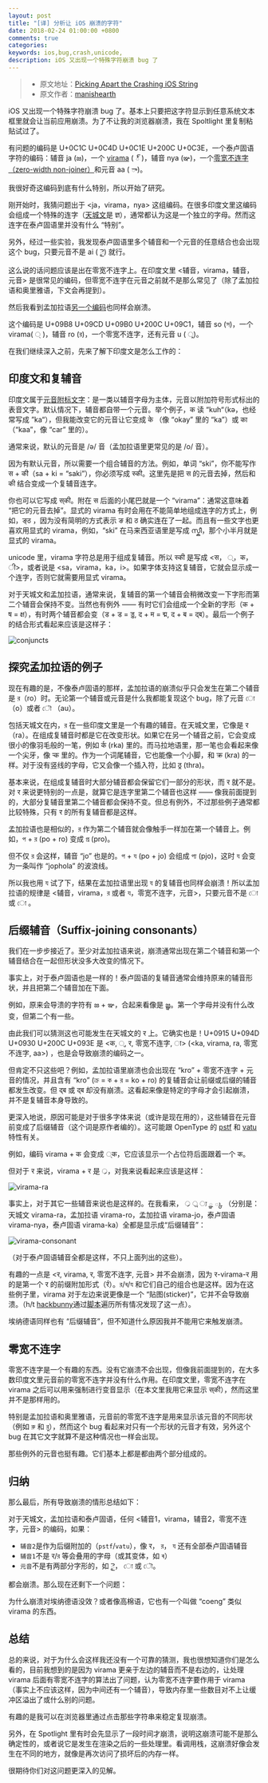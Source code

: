 ```yaml
---
layout: post
title: "[译] 分析让 iOS 崩溃的字符"
date: 2018-02-24 01:00:00 +0800
comments: true
categories:
keywords: ios,bug,crash,unicode,
description: iOS 又出现一个特殊字符崩溃 bug 了
---
```


> * 原文地址：[Picking Apart the Crashing iOS String
](https://manishearth.github.io/blog/2018/02/15/picking-apart-the-crashing-ios-string/)
> * 原文作者：[manishearth](https://manishearth.github.io/)

iOS 又出现一个特殊字符崩溃 bug 了。基本上只要把这字符显示到任意系统文本框里就会让当前应用崩溃。为了不让我的浏览器崩溃，我在 Spoltlight 里复制粘贴试过了。

有问题的编码是 U+0C1C U+0C4D U+0C1E U+200C U+0C3E，一个泰卢固语字符的编码：辅音 ja (జ)，一个 [virama](https://en.wikipedia.org/wiki/Virama) ( ్ )，辅音 nya (ఞ)，一个[零宽不连字（zero-width non-joiner）](https://zh.wikipedia.org/wiki/%E9%9B%B6%E5%AE%BD%E4%B8%8D%E8%BF%9E%E5%AD%97)和元音 aa ( ా)。

我很好奇这编码到底有什么特别，所以开始了研究。

刚开始时，我猜问题出于 \<ja，virama，nya\> 这组编码。在很多印度文里这编码会组成一个特殊的连字（[天城文](https://zh.wikipedia.org/wiki/%E5%A4%A9%E5%9F%8E%E6%96%87)是 ज्ञ），通常都认为这是一个独立的字母。然而这连字在泰卢固语里并没有什么 “特别”。

另外，经过一些实验，我发现泰卢固语里多个辅音和一个元音的任意结合也会出现这个 bug，只要元音不是 ai ( ై) 就行。

这么说的话问题应该是出在零宽不连字上。在印度文里 <辅音，virama，辅音，元音> 是很常见的编码，但零宽不连字在元音之前就不是那么常见了（除了孟加拉语和奥里雅语，下文会再提到）。

然后我看到孟加拉语[另一个编码](https://twitter.com/FakeUnicode/status/963300865762254848)也同样会崩溃。

这个编码是 U+09B8 U+09CD U+09B0 U+200C U+09C1，辅音 so (স)，一个 virama( ্ )，辅音 ro (র)，一个零宽不连字，还有元音 u ( ু)。

在我们继续深入之前，先来了解下印度文是怎么工作的：

## 印度文和复辅音

印度文属于[元音附标文字](https://zh.wikipedia.org/wiki/%E5%85%83%E9%9F%B3%E9%99%84%E6%A0%87%E6%96%87%E5%AD%97)：是一类以辅音字母为主体，元音以附加符号形式标出的表音文字。默认情况下，辅音都自带一个元音。举个例子，क 读 “kuh“（kə，也经常写成 ”ka“），但我能改变它的元音让它变成 के （像 “okay” 里的 “ka”）或 का（“kaa”，像 “car” 里的）。

通常来说，默认的元音是 /ə/ 音（孟加拉语里更常见的是 /o/ 音）。

因为有默认元音，所以需要一个组合辅音的方法。例如，单词 “ski”，你不能写作 स + की（sa + ki = “saki”），你必须写成 स्की。这里先是把 स 的元音去掉，然后和 की 结合变成一个复辅音连字。

你也可以它写成 स्‌की。附在 स 后面的小尾巴就是一个 “virama”：通常这意味着 “把它的元音去掉”。显式的 virama 有时会用在不能简单地组成连字的方式上，例如，ङ्‌ठ ，因为没有简明的方式表示 ङ 和 ठ 确实连在了一起。而且有一些文字也更喜欢用显式的 virama，例如，“ski” 在马来西亚语里是写成 സ്കീ，那个小半月就是显式的 virama。

unicode 里，virama 字符总是用于组成复辅音。所以 स्की 是写成 <स， ्，क， ी>，或者说是 <sa，virama，ka，i>。如果字体支持这复辅音，它就会显示成一个连字，否则它就需要用显式 virama。

对于天城文和孟加拉语，通常来说，复辅音的第一个辅音会稍微改变一下字形而第二个辅音会保持不变。当然也有例外 —— 有时它们会组成一个全新的字形（क + ष = क्ष），有时两个辅音都会变（ड + ड = ड्ड, द + म = द्म, द + ब = द्ब）。最后一个例子的结合形式看起来应该是这样子：

![conjuncts](https://ws1.sinaimg.cn/large/4ccefcdbgy1foqvwfsliuj204w02gjrb.jpg)

## 探究孟加拉语的例子

现在有趣的是，不像泰卢固语的那样，孟加拉语的崩溃似乎只会发生在第二个辅音是 র（ro）时。无论第一个辅音或元音是什么我都能复现这个 bug，除了元音  ো （o）或者  ৌ （au）。

包括天城文在内，র 在一些印度文里是一个有趣的辅音。在天城文里，它像是 र （ra）。在组成复辅音时都是它在改变形状。如果它在另一个辅音之前，它会变成很小的像羽毛般的一笔，例如 र्क (rka) 里的。而马拉地语里，那一笔也会看起来像一个尖牙，像 र्‍क 里的。作为一个词尾辅音，它也能像一个小脚，和 क्र (kra) 的一样。对于没有竖线的字母，它又会像一个插入符，比如 ठ्र (thra)。

基本来说，在组成复辅音时大部分辅音都会保留它们一部分的形状，而 र 就不是。对 र 来说更特别的一点是，就算它是连字里第二个辅音也这样 —— 像我前面提到的，大部分复辅音里第二个辅音都会保持不变。但总有例外，不过那些例子通常都比较特殊，只有 र 的所有复辅音都是这样。

孟加拉语也是相似的，র 作为第二个辅音就会像触手一样加在第一个辅音上。例如，প + র (po + ro) 变成 প্র (pro)。
 
但不仅 র 会这样，辅音 “jo” 也是的。প + য (po + jo) 会组成 প্য (pjo)，这时 য 会变为一条叫作 “jophola” 的波浪线。

所以我也用 য 试了下，结果在孟加拉语里出现 য 的复辅音也同样会崩溃！所以孟加拉语的规律是 <辅音，virama，র 或者 য，零宽不连字，元音>，只要元音不是  ো 或 ো 。

## 后缀辅音（Suffix-joining consonants）

我们在一步步接近了。至少对孟加拉语来说，崩溃通常出现在第二个辅音和第一个辅音结合在一起但形状没多大改变的情况下。

事实上，对于泰卢固语也是一样的！泰卢固语的复辅音通常会维持原来的辅音形状，并且把第二个辅音加在下面。

例如，原来会导溃的字符有 జ + ఞ，合起来看像是 జ్ఞ。第一个字母并没有什么改变，但第二个有一些。

由此我们可以猜测这也可能发生在天城文的 र 上。它确实也是！U+0915 U+094D U+0930 U+200C U+093E 是 <क,  ्, र, 零宽不连字, ा> (\<ka, virama, ra, 零宽不连字, aa\>) ，也是会导致崩溃的编码之一。

但肯定不只这些吧？例如，孟加拉语里崩溃也会出现在 “kro” + 零宽不连字 + 元音的情况，并且含有 “kro” (ক্র = ক + র = ko + ro) 的复辅音会让前缀或后缀的辅音都发生改变。但 द्ब 或 द्ब 却没有崩溃。这看起来像是特定的字母才会引起崩溃，并不是复辅音本身导致的。

更深入地说，原因可能是对于很多字体来说（或许是现在用的），这些辅音在元音前变成了后缀辅音（这个词是原作者编的）。这可能跟 OpenType 的 [pstf](https://docs.microsoft.com/en-us/typography/opentype/spec/features_pt#tag-pstf) 和 [vatu](https://docs.microsoft.com/en-us/typography/opentype/spec/features_uz#vatu) 特性有关。

例如，编码 virama + क 会变成  ्क，它应该显示一个占位符后面跟着一个 क。

但对于 र 来说，virama + र 是  ्र，对我来说看起来应该是这样：

![virama-ra](https://ws1.sinaimg.cn/large/4ccefcdbgy1foqvwft9zsj202i030wed.jpg)

事实上，对于其它一些辅音来说也是这样的。在我看来， ्र  ্র  ্য  ్ఞ  ్క （分别是：天城文 virama-ra，孟加拉语 virama-ro，孟加拉语 virama-jo，泰卢固语 virama-nya，泰卢固语 virama-ka）全都是显示成“后缀辅音”：

![virama-consonant](https://ws1.sinaimg.cn/large/4ccefcdbgy1foqvwftgzkj20by03yglp.jpg)

（对于泰卢固语辅音全都是这样，不只上面列出的这些）。

有趣的一点是 \<र, virama, र, 零宽不连字, 元音\> 并不会崩溃，因为 र-virama-र 用的是第一个 र 的前缀附加形式（र्र）。র/ৰ/য 和它们自己的组合也是这样。因为在这些例子里，virama 对于左边来说更像是一个 “贴图(sticker)”，它并不会导致崩溃。（h/t [hackbunny](https://github.com/hackbunny)通过[脚本](https://github.com/hackbunny/viramarama)遍历所有情况发现了这一点）。

埃纳德语同样也有 “后缀辅音”，但不知道什么原因我并不能用它来触发崩溃。

## 零宽不连字

零宽不连字是一个有趣的东西。没有它崩溃不会出现，但像我前面提到的，在大多数印度文里元音前的零宽不连字并没有什么作用。在印度文里，零宽不连字在 virama 之后可以用来强制进行变音显示（在本文里我用它来显示 स्‌की），然而这里并不是那样用的。

特别是孟加拉语和奥里雅语，元音前的零宽不连字是用来显示该元音的不同形状（例如 রু 和 র‌ু），然而这个 bug 看起来对只有一个形状的元音才有效，另外这个 bug 在其它文字就算不是这种情况也一样会出现。

那些例外的元音也挺有趣。它们基本上都是都由两个部分组成的。

## 归纳

那么最后，所有导致崩溃的情形总结如下：

对于天城文，孟加拉语和泰卢固语，任何 <辅音1，virama，辅音2，零宽不连字，元音> 的编码，如果：

* ```辅音2```是作为后缀附加的（```pstf```/```vatu```），像 र， র， য 还有全部泰卢固语辅音
* ```辅音1```不是 र/র 等会叠用的字母（或其变体，如 ৰ）
* ```元音```不是有两部分字形的，如  ై， ো 或 ৌ。

都会崩溃。那么现在还剩下一个问题：

为什么崩溃对埃纳德语没效？或者像高棉语，它也有一个叫做 “coeng” 类似 virama 的东西。

## 总结

总的来说，对于为什么会这样我还没有一个可靠的猜测，我也很想知道你们是怎么看的，目前我想到的是因为 virama 更亲于左边的辅音而不是右边的，让处理 virama 后面有零宽不连字的算法出了问题，认为零宽不连字要作用于 virama （事实上不应该这样，因为中间还有一个辅音），导致内存里一些数目对不上让缓冲区溢出了或什么别的问题。

有趣的是我可以在浏览器里通过点击那些字符串来稳定复现崩溃。

另外，在 Spotlight 里有时会先显示了一段时间才崩溃，说明这崩溃可能不是那么确定性的，或者说它是发生在渲染之后的一些处理里。看调用栈，这崩溃好像会发生在不同的地方，就像是再次访问了损坏后的内存一样。

很期待你们对这问题更深入的见解。
